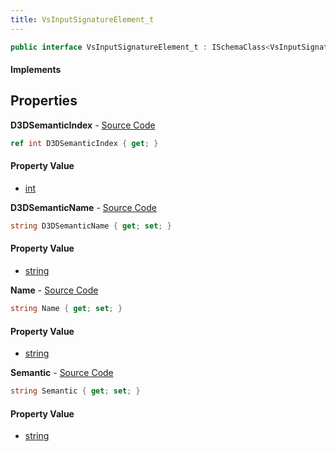 ```yaml
---
title: VsInputSignatureElement_t
---
```


```csharp
public interface VsInputSignatureElement_t : ISchemaClass<VsInputSignatureElement_t>, ISchemaField, ISchemaClass, INativeHandle
```

#### Implements

## Properties

**D3DSemanticIndex** - [Source Code](https://github.com/swiftly-solution/swiftlys2/blob/main/managed/src/SwiftlyS2.Generated/Schemas/Interfaces/VsInputSignatureElement_t.cs#L22)

```csharp
ref int D3DSemanticIndex { get; }
```

#### Property Value

- [int](https://learn.microsoft.com/dotnet/api/system.int32)

**D3DSemanticName** - [Source Code](https://github.com/swiftly-solution/swiftlys2/blob/main/managed/src/SwiftlyS2.Generated/Schemas/Interfaces/VsInputSignatureElement_t.cs#L20)

```csharp
string D3DSemanticName { get; set; }
```

#### Property Value

- [string](https://learn.microsoft.com/dotnet/api/system.string)

**Name** - [Source Code](https://github.com/swiftly-solution/swiftlys2/blob/main/managed/src/SwiftlyS2.Generated/Schemas/Interfaces/VsInputSignatureElement_t.cs#L16)

```csharp
string Name { get; set; }
```

#### Property Value

- [string](https://learn.microsoft.com/dotnet/api/system.string)

**Semantic** - [Source Code](https://github.com/swiftly-solution/swiftlys2/blob/main/managed/src/SwiftlyS2.Generated/Schemas/Interfaces/VsInputSignatureElement_t.cs#L18)

```csharp
string Semantic { get; set; }
```

#### Property Value

- [string](https://learn.microsoft.com/dotnet/api/system.string)

